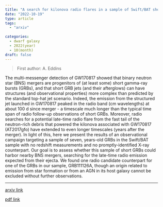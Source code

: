 ```yaml
---
title: "A search for kilonova radio flares in a sample of Swift/BAT short GRBs"
date: "2022-10-19"
type: article
tags:
  - "arxiv"
  
categories:
  - dwarf galaxy
  - 2022(year)
  - 10(month)
draft: false
---
```

> First author: A. Eddins

 The multi-messenger detection of GW170817 showed that binary neutron star
(BNS) mergers are progenitors of (at least some) short gamma-ray bursts (GRBs),
and that short GRB jets (and their afterglows) can have structures (and
observational properties) more complex than predicted by the standard top-hat
jet scenario. Indeed, the emission from the structured jet launched in GW170817
peaked in the radio band (cm wavelengths) at about 100 d since merger - a
timescale much longer than the typical time span of radio follow-up
observations of short GRBs. Moreover, radio searches for a potential late-time
radio flare from the fast tail of the neutron-rich debris that powered the
kilonova associated with GW170817 (AT2017gfo) have extended to even longer
timescales (years after the merger). In light of this, here we present the
results of an observational campaign targeting a sample of seven, years-old
GRBs in the Swift/BAT sample with no redshift measurements and no
promptly-identified X-ray counterpart. Our goal is to assess whether this
sample of short GRBs could harbor nearby BNS mergers, searching for the
late-time radio emission expected from their ejecta. We found one radio
candidate counterpart for one of the GRBs in our sample, GRB111126A, though an
origin related to emission from star formation or from an AGN in its host
galaxy cannot be excluded without further observations.

---
[arxiv link](http://arxiv.org/abs/2210.10675v1)

[pdf link](http://arxiv.org/pdf/2210.10675v1)